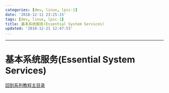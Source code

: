 ```yaml
---
categories: [dev, linux, lpic-1]
date: '2018-12-11 23:25:15'
tags: [dev, linux, lpic-1]
title: 基本系统服务(Essential System Services)
updated: '2018-12-21 12:47:53'
...
```

---
# 基本系统服务(Essential System Services)
<!-- MarkdownTOC -->

<!-- /MarkdownTOC -->
[回到系列教程主目录](../index.md)


